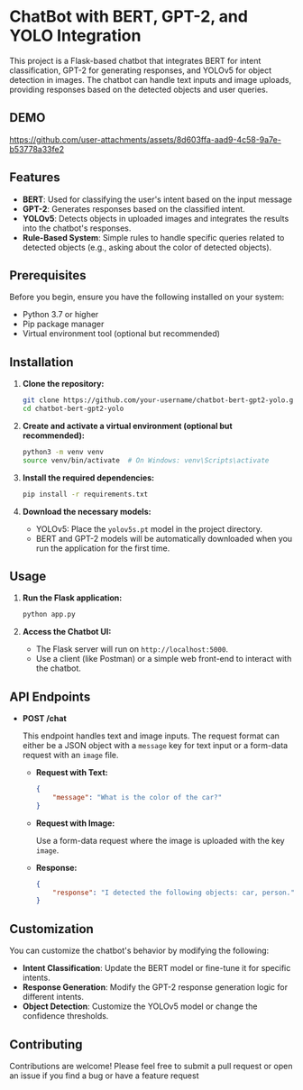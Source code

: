 # ChatBot with BERT, GPT-2, and YOLO Integration

This project is a Flask-based chatbot that integrates BERT for intent classification, GPT-2 for generating responses, and YOLOv5 for object detection in images. The chatbot can handle text inputs and image uploads, providing responses based on the detected objects and user queries.


## DEMO

https://github.com/user-attachments/assets/8d603ffa-aad9-4c58-9a7e-b53778a33fe2


## Features

- **BERT**: Used for classifying the user's intent based on the input message
- **GPT-2**: Generates responses based on the classified intent.
- **YOLOv5**: Detects objects in uploaded images and integrates the results into the chatbot's responses.
- **Rule-Based System**: Simple rules to handle specific queries related to detected objects (e.g., asking about the color of detected objects).


## Prerequisites

Before you begin, ensure you have the following installed on your system:

- Python 3.7 or higher
- Pip package manager
- Virtual environment tool (optional but recommended)

## Installation

1. **Clone the repository:**

    ```bash
    git clone https://github.com/your-username/chatbot-bert-gpt2-yolo.git
    cd chatbot-bert-gpt2-yolo
    ```

2. **Create and activate a virtual environment (optional but recommended):**

    ```bash
    python3 -m venv venv
    source venv/bin/activate  # On Windows: venv\Scripts\activate
    ```

3. **Install the required dependencies:**

    ```bash
    pip install -r requirements.txt
    ```

4. **Download the necessary models:**

    - YOLOv5: Place the `yolov5s.pt` model in the project directory.
    - BERT and GPT-2 models will be automatically downloaded when you run the application for the first time.

## Usage

1. **Run the Flask application:**

    ```bash
    python app.py
    ```

2. **Access the Chatbot UI:**

    - The Flask server will run on `http://localhost:5000`.
    - Use a client (like Postman) or a simple web front-end to interact with the chatbot.

## API Endpoints

- **POST /chat**

    This endpoint handles text and image inputs. The request format can either be a JSON object with a `message` key for text input or a form-data request with an `image` file.

    - **Request with Text:**

      ```json
      {
          "message": "What is the color of the car?"
      }
      ```

    - **Request with Image:**

      Use a form-data request where the image is uploaded with the key `image`.

    - **Response:**

      ```json
      {
          "response": "I detected the following objects: car, person."
      }
      ```

## Customization

You can customize the chatbot's behavior by modifying the following:

- **Intent Classification**: Update the BERT model or fine-tune it for specific intents.
- **Response Generation**: Modify the GPT-2 response generation logic for different intents.
- **Object Detection**: Customize the YOLOv5 model or change the confidence thresholds.

## Contributing

Contributions are welcome! Please feel free to submit a pull request or open an issue if you find a bug or have a feature request



